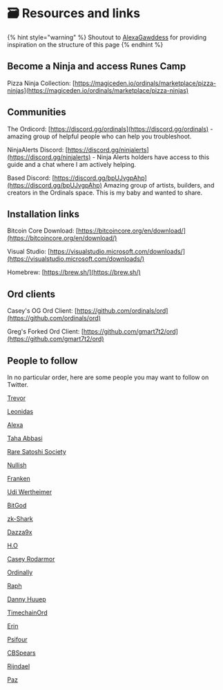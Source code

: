 # 🗃️ Resources and links

{% hint style="warning" %}
Shoutout to [AlexaGawddess](https://twitter.com/AlexaGawddess) for providing inspiration on the structure of this page
{% endhint %}

## Become a Ninja and access Runes Camp <a href="#communities" id="communities"></a>

Pizza Ninja Collection: [https://magiceden.io/ordinals/marketplace/pizza-ninjas](https://magiceden.io/ordinals/marketplace/pizza-ninjas)

## Communities <a href="#communities" id="communities"></a>

The Ordicord: [https://discord.gg/ordinals](https://discord.gg/ordinals) - amazing group of helpful people who can help you troubleshoot.

NinjaAlerts Discord: [https://discord.gg/ninjalerts](https://discord.gg/ninjalerts) - Ninja Alerts holders have access to this guide and a chat where I am actively helping.

Based Discord: [https://discord.gg/bpUJvgpAhp](https://discord.gg/bpUJvgpAhp) Amazing group of artists, builders, and creators in the Ordinals space. This is my baby and wanted to share.

## Installation links <a href="#installation-links" id="installation-links"></a>

Bitcoin Core Download: [https://bitcoincore.org/en/download/](https://bitcoincore.org/en/download/)

Visual Studio: [https://visualstudio.microsoft.com/downloads/](https://visualstudio.microsoft.com/downloads/)

Homebrew: [https://brew.sh/](https://brew.sh/)

## Ord clients <a href="#ord-clients" id="ord-clients"></a>

Casey's OG Ord Client: [https://github.com/ordinals/ord](https://github.com/ordinals/ord)

Greg's Forked Ord Client: [https://github.com/gmart7t2/ord](https://github.com/gmart7t2/ord)

## People to follow

In no particular order, here are some people you may want to follow on Twitter.

[Trevor](https://twitter.com/TO)

[Leonidas](https://twitter.com/LeonidasNFT)

[Alexa](https://twitter.com/AlexaGawddess)

[Taha Abbasi](https://twitter.com/tahaabbasi)

[Rare Satoshi Society](https://twitter.com/RareSatSociety)

[Nullish](https://twitter.com/null\_ish)

[Franken](https://twitter.com/ItsFranken)

[Udi Wertheimer](https://twitter.com/udiWertheimer)

[BitGod](https://twitter.com/BitGod21)

[zk-Shark](https://twitter.com/ZK\_shark)

[Dazza9x](https://twitter.com/dazza9x)

[H.O](https://twitter.com/Hosman\_NFT)

[Casey Rodarmor](https://twitter.com/rodarmor)

[Ordinally](https://twitter.com/veryordinally)

[Raph](https://twitter.com/raphjaph)

[Danny Huuep](https://twitter.com/huuep)

[TimechainOrd](https://twitter.com/timechainord)

[Erin](https://twitter.com/realizingerin)

[Psifour](https://twitter.com/psifour)

[CBSpears](https://twitter.com/cbspears)

[Rijndael](https://twitter.com/rot13maxi)

[Paz](https://twitter.com/pazNGMI)


